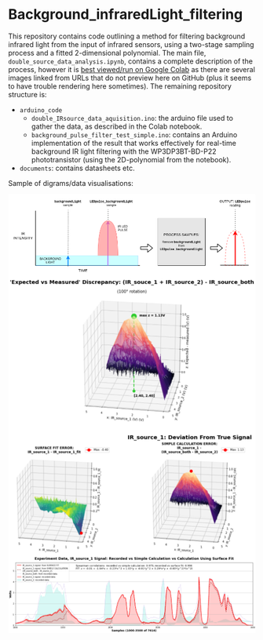 # Background_infraredLight_filtering
This repository contains code outlining a method for filtering background infrared light from the input of infrared sensors, using a two-stage sampling process and a fitted 2-dimensional polynomial. The main file, `double_source_data_analysis.ipynb`, contains a complete description of the process, however it is [best viewed/run on Google Colab](https://colab.research.google.com/github/babsyco/Background_infraredLight_filtering/blob/main/double_source_data_analysis.ipynb#scrollTo=LhNAAkToU1kp) as there are several images linked from URLs that do not preview here on GitHub (plus it seems to have trouble rendering here sometimes). The remaining repository structure is:

* `arduino_code`
  * `double_IRsource_data_aquisition.ino`: the arduino file used to gather the data, as described in the Colab notebook.
  * `background_pulse_filter_test_simple.ino`: contains an Arduino implementation of the result that works effectively for real-time background IR light filtering with the WP3DP3BT-BD-P22 phototransistor (using the 2D-polynomial from the notebook).
* `documents`: contains datasheets etc.


Sample of digrams/data visualisations:

<img align="middle" src="/images/basic_IR_filter_process.png" alt="drawing1" width="700"/>

<img align="middle" src="/images/expected_vs_measured_peak.png" alt="drawing1" width="700"/>

<img align="middle" src="/images/IR_source_1_deviation.png" alt="drawing1" width="700"/>

<img align="middle" src="/images/final_line_plot.png" alt="drawing1" width="700"/>
